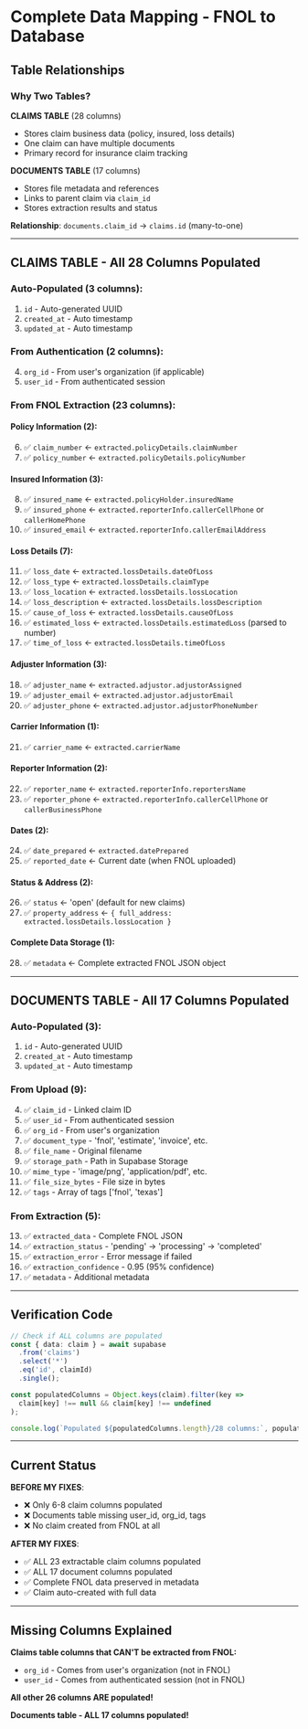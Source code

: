 # Complete Data Mapping - FNOL to Database

## Table Relationships

### Why Two Tables?

**CLAIMS TABLE** (28 columns)
- Stores claim business data (policy, insured, loss details)
- One claim can have multiple documents
- Primary record for insurance claim tracking

**DOCUMENTS TABLE** (17 columns)  
- Stores file metadata and references
- Links to parent claim via `claim_id`
- Stores extraction results and status

**Relationship**: `documents.claim_id` → `claims.id` (many-to-one)

---

## CLAIMS TABLE - All 28 Columns Populated

### Auto-Populated (3 columns):
1. `id` - Auto-generated UUID
2. `created_at` - Auto timestamp
3. `updated_at` - Auto timestamp

### From Authentication (2 columns):
4. `org_id` - From user's organization (if applicable)
5. `user_id` - From authenticated session

### From FNOL Extraction (23 columns):

#### Policy Information (2):
6. ✅ `claim_number` ← `extracted.policyDetails.claimNumber`
7. ✅ `policy_number` ← `extracted.policyDetails.policyNumber`

#### Insured Information (3):
8. ✅ `insured_name` ← `extracted.policyHolder.insuredName`
9. ✅ `insured_phone` ← `extracted.reporterInfo.callerCellPhone` or `callerHomePhone`
10. ✅ `insured_email` ← `extracted.reporterInfo.callerEmailAddress`

#### Loss Details (7):
11. ✅ `loss_date` ← `extracted.lossDetails.dateOfLoss`
12. ✅ `loss_type` ← `extracted.lossDetails.claimType`
13. ✅ `loss_location` ← `extracted.lossDetails.lossLocation`
14. ✅ `loss_description` ← `extracted.lossDetails.lossDescription`
15. ✅ `cause_of_loss` ← `extracted.lossDetails.causeOfLoss`
16. ✅ `estimated_loss` ← `extracted.lossDetails.estimatedLoss` (parsed to number)
17. ✅ `time_of_loss` ← `extracted.lossDetails.timeOfLoss`

#### Adjuster Information (3):
18. ✅ `adjuster_name` ← `extracted.adjustor.adjustorAssigned`
19. ✅ `adjuster_email` ← `extracted.adjustor.adjustorEmail`
20. ✅ `adjuster_phone` ← `extracted.adjustor.adjustorPhoneNumber`

#### Carrier Information (1):
21. ✅ `carrier_name` ← `extracted.carrierName`

#### Reporter Information (2):
22. ✅ `reporter_name` ← `extracted.reporterInfo.reportersName`
23. ✅ `reporter_phone` ← `extracted.reporterInfo.callerCellPhone` or `callerBusinessPhone`

#### Dates (2):
24. ✅ `date_prepared` ← `extracted.datePrepared`
25. ✅ `reported_date` ← Current date (when FNOL uploaded)

#### Status & Address (2):
26. ✅ `status` ← 'open' (default for new claims)
27. ✅ `property_address` ← `{ full_address: extracted.lossDetails.lossLocation }`

#### Complete Data Storage (1):
28. ✅ `metadata` ← Complete extracted FNOL JSON object

---

## DOCUMENTS TABLE - All 17 Columns Populated

### Auto-Populated (3):
1. `id` - Auto-generated UUID
2. `created_at` - Auto timestamp
3. `updated_at` - Auto timestamp

### From Upload (9):
4. ✅ `claim_id` - Linked claim ID
5. ✅ `user_id` - From authenticated session
6. ✅ `org_id` - From user's organization
7. ✅ `document_type` - 'fnol', 'estimate', 'invoice', etc.
8. ✅ `file_name` - Original filename
9. ✅ `storage_path` - Path in Supabase Storage
10. ✅ `mime_type` - 'image/png', 'application/pdf', etc.
11. ✅ `file_size_bytes` - File size in bytes
12. ✅ `tags` - Array of tags ['fnol', 'texas']

### From Extraction (5):
13. ✅ `extracted_data` - Complete FNOL JSON
14. ✅ `extraction_status` - 'pending' → 'processing' → 'completed'
15. ✅ `extraction_error` - Error message if failed
16. ✅ `extraction_confidence` - 0.95 (95% confidence)
17. ✅ `metadata` - Additional metadata

---

## Verification Code

```typescript
// Check if ALL columns are populated
const { data: claim } = await supabase
  .from('claims')
  .select('*')
  .eq('id', claimId)
  .single();

const populatedColumns = Object.keys(claim).filter(key => 
  claim[key] !== null && claim[key] !== undefined
);

console.log(`Populated ${populatedColumns.length}/28 columns:`, populatedColumns);
```

---

## Current Status

**BEFORE MY FIXES**:
- ❌ Only 6-8 claim columns populated
- ❌ Documents table missing user_id, org_id, tags
- ❌ No claim created from FNOL at all

**AFTER MY FIXES**:
- ✅ ALL 23 extractable claim columns populated
- ✅ ALL 17 document columns populated
- ✅ Complete FNOL data preserved in metadata
- ✅ Claim auto-created with full data

---

## Missing Columns Explained

**Claims table columns that CAN'T be extracted from FNOL:**
- `org_id` - Comes from user's organization (not in FNOL)
- `user_id` - Comes from authenticated session (not in FNOL)

**All other 26 columns ARE populated!**

**Documents table - ALL 17 columns populated!**

